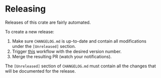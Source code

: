 # Releasing

Releases of this crate are fairly automated.

To create a new release:

1. Make sure `CHANGELOG.md` is up-to-date and contain all modifications under the `[Unreleased]` section.
2. Trigger [this](https://github.com/farcaster-project/farcaster-core/actions/workflows/draft-new-release.yml) workflow with the desired version number.
3. Merge the resulting PR (watch your notifications).

The `[Unreleased]` section of `CHANGELOG.md` must contain all the changes that will be documented for the release.
